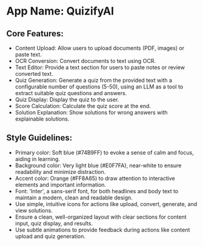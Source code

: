 # **App Name**: QuizifyAI

## Core Features:

- Content Upload: Allow users to upload documents (PDF, images) or paste text.
- OCR Conversion: Convert documents to text using OCR.
- Text Editor: Provide a text section for users to paste notes or review converted text.
- Quiz Generation: Generate a quiz from the provided text with a configurable number of questions (5-50), using an LLM as a tool to extract suitable quiz questions and answers.
- Quiz Display: Display the quiz to the user.
- Score Calculation: Calculate the quiz score at the end.
- Solution Explanation: Show solutions for wrong answers with explainable solutions.

## Style Guidelines:

- Primary color: Soft blue (#74B9FF) to evoke a sense of calm and focus, aiding in learning.
- Background color: Very light blue (#E0F7FA), near-white to ensure readability and minimize distraction.
- Accent color: Orange (#FF8A65) to draw attention to interactive elements and important information.
- Font: 'Inter', a sans-serif font, for both headlines and body text to maintain a modern, clean and readable design.
- Use simple, intuitive icons for actions like upload, convert, generate, and view solutions.
- Ensure a clean, well-organized layout with clear sections for content input, quiz display, and results.
- Use subtle animations to provide feedback during actions like content upload and quiz generation.